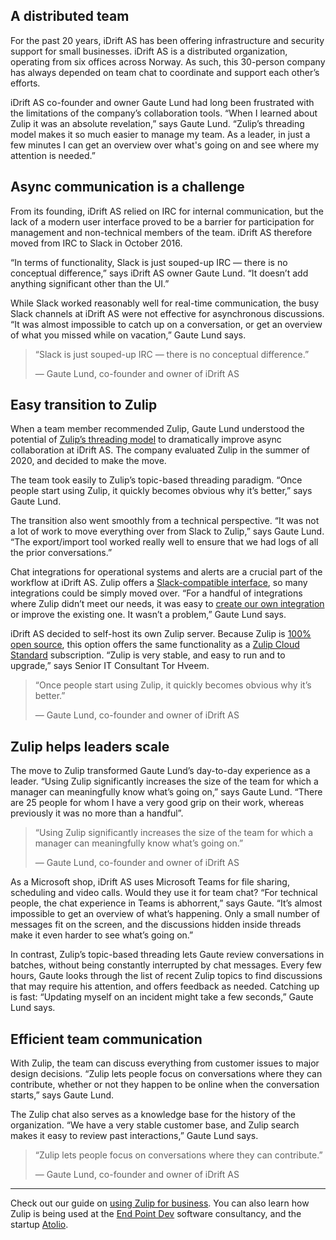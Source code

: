 ## A distributed team

For the past 20 years, iDrift AS has been offering infrastructure and security
support for small businesses. iDrift AS is a distributed organization, operating
from six offices across Norway. As such, this 30-person company has always
depended on team chat to coordinate and support each other’s efforts.

iDrift AS co-founder and owner Gaute Lund had long been frustrated with the
limitations of the company’s collaboration tools. “When I learned about Zulip it
was an absolute revelation,” says Gaute Lund. “Zulip’s threading model makes it
so much easier to manage my team. As a leader, in just a few minutes I can get
an overview over what's going on and see where my attention is needed.”


## Async communication is a challenge

From its founding, iDrift AS relied on IRC for internal communication, but the
lack of a modern user interface proved to be a barrier for participation for
management and non-technical members of the team. iDrift AS therefore moved from
IRC to Slack in October 2016.

“In terms of functionality, Slack is just souped-up IRC — there is no conceptual
difference,” says iDrift AS owner Gaute Lund. “It doesn’t add anything
significant other than the UI.”

While Slack worked reasonably well for real-time communication, the busy Slack
channels at iDrift AS were not effective for asynchronous discussions. “It was
almost impossible to catch up on a conversation, or get an overview of what you
missed while on vacation,” Gaute Lund says.

> “Slack is just souped-up IRC — there is no conceptual difference.”
>
> — Gaute Lund, co-founder and owner of iDrift AS


## Easy transition to Zulip

When a team member recommended Zulip, Gaute Lund understood the potential of
[Zulip’s threading model](/why-zulip/) to dramatically improve
async collaboration at iDrift AS. The company evaluated Zulip in the summer of
2020, and decided to make the move.

The team took easily to Zulip’s topic-based threading paradigm. “Once people
start using Zulip, it quickly becomes obvious why it’s better,” says Gaute Lund.

The transition also went smoothly from a technical perspective. “It was not a
lot of work to move everything over from Slack to Zulip,” says Gaute Lund. “The
export/import tool worked really well to ensure that we had logs of all the
prior conversations.”

Chat integrations for operational systems and alerts are a crucial part of the
workflow at iDrift AS. Zulip offers a [Slack-compatible
interface](/integrations/doc/slack_incoming), so many integrations could be
simply moved over. “For a handful of integrations where Zulip didn’t meet our
needs, it was easy to [create our own
integration](/api/integrations-overview#write-your-own-integration) or improve
the existing one. It wasn’t a problem,” Gaute Lund says.

iDrift AS decided to self-host its own Zulip server. Because Zulip is
[100% open source](https://github.com/zulip/zulip), this option offers
the same functionality as a [Zulip Cloud Standard](/plans/)
subscription. “Zulip is very stable, and easy to run and to upgrade,”
says Senior IT Consultant Tor Hveem.

> “Once people start using Zulip, it quickly becomes obvious why it’s better.”
>
> — Gaute Lund, co-founder and owner of iDrift AS


## Zulip helps leaders scale

The move to Zulip transformed Gaute Lund’s day-to-day experience as a leader.
“Using Zulip significantly increases the size of the team for which a manager
can meaningfully know what’s going on,” says Gaute Lund. “There are 25 people
for whom I have a very good grip on their work, whereas previously it was no
more than a handful”.


> “Using Zulip significantly increases the size of the team for which a manager
> can meaningfully know what’s going on.”
>
> — Gaute Lund, co-founder and owner of iDrift AS

As a Microsoft shop, iDrift AS uses Microsoft Teams for file sharing, scheduling
and video calls. Would they use it for team chat? “For technical people, the
chat experience in Teams is abhorrent,” says Gaute. “It’s almost impossible to
get an overview of what’s happening. Only a small number of messages fit on the
screen, and the discussions hidden inside threads make it even harder to see
what’s going on.”

In contrast, Zulip’s topic-based threading lets Gaute review conversations in
batches, without being constantly interrupted by chat messages. Every few hours,
Gaute looks through the list of recent Zulip topics to find discussions that may
require his attention, and offers feedback as needed. Catching up is fast:
“Updating myself on an incident might take a few seconds,” Gaute Lund says.


## Efficient team communication

With Zulip, the team can discuss everything from customer issues to major design
decisions. “Zulip lets people focus on conversations where they can contribute,
whether or not they happen to be online when the conversation starts,” says
Gaute Lund.

The Zulip chat also serves as a knowledge base for the history of the
organization. “We have a very stable customer base, and Zulip search makes it
easy to review past interactions,” Gaute Lund says.

> “Zulip lets people focus on conversations where they can contribute.”
>
> — Gaute Lund, co-founder and owner of iDrift AS

---

Check out our guide on [using Zulip for business](/for/business/). You can also
learn how Zulip is being used at the [End Point Dev](/case-studies/end-point/)
software consultancy, and the startup [Atolio](/case-studies/atolio/).
